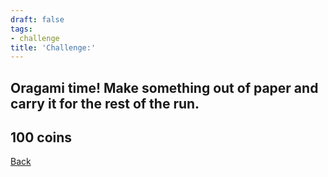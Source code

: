 ```yaml
---
draft: false
tags:
- challenge
title: 'Challenge:'
---
```

## Oragami time! Make something out of paper and carry it for the rest of the run.
## 100 coins
[Back](/jetlag) 
